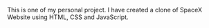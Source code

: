 This is one of my personal project. I have created a clone of SpaceX Website using HTML, CSS and JavaScript.
